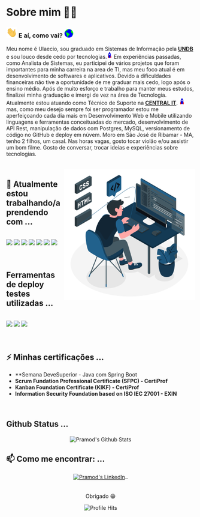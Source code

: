 # Sobre mim :man_technologist: 

### <img src="https://github.com/ulaecio/teste/blob/main/ulaecio/Assets/Hi.gif" width="29px"> E aí, como vai?&nbsp;<img src="https://github.com/ulaecio/teste/blob/main/ulaecio/Assets/Earth.gif" width="24px">

Meu nome é Ulaecio, sou graduado em Sistemas de Informação pela <a href="http://sou.undb.edu.br/"><b>UNDB</b></a> e sou louco desde cedo por tecnologias.<img src="https://github.com/ulaecio/teste/blob/main/ulaecio/Assets/Rocket.gif" height="18px">
Em experiências passadas, como Analista de Sistemas, eu participei de vários projetos que foram importantes para minha carreira na area de TI, mas meu foco atual é em desenvolvimento de softwares e aplicativos. Devido a dificuldades financeiras não tive a oportunidade de me graduar mais cedo, logo após o ensino médio. Após de muito esforço e trabalho para manter meus estudos, finalizei minha graduação e imergi de vez na área de Tecnologia.
Atualmente estou atuando como Técnico de Suporte na <a href="https://centralit.com.br/"><b>CENTRAL IT</b></a>.  <img src="https://github.com/ulaecio/teste/blob/main/ulaecio/Assets/Rocket.gif" height="18px"> mas, como meu desejo sempre foi ser programador estou me aperfeiçoando cada dia mais em Desenvolvimento Web e Mobile utilizando linguagens e ferramentas conceituadas do mercado, desenvolvimento de API Rest, manipulação de dados com Postgres, MySQL, versionamento de código no GitHub e deploy em núvem.
Moro em São José de Ribamar - MA, tenho 2 filhos, um casal. Nas horas vagas, gosto tocar violão e/ou assistir um bom filme.
Gosto de conversar, trocar ideias e experiências sobre tecnologias.

<br/>

<img align="right" height="350" src="https://github.com/ulaecio/teste/blob/main/ulaecio/Assets/Dev.svg" />

## 🌱 Atualmente estou trabalhando/aprendendo com ...
<br/>
<code><a href="#"><img height="50" src="https://www.vectorlogo.zone/logos/java/java-ar21.svg"></a></code>
<code><a href="#"><img height="50" src="https://www.vectorlogo.zone/logos/springio/springio-ar21.svg"></a></code>
<code><a href="#"><img height="50" src="https://www.vectorlogo.zone/logos/reactjs/reactjs-ar21.svg"></a></code>
<code><a href="#"><img height="35" src="https://www.vectorlogo.zone/logos/javascript/javascript-horizontal.svg"></a></code>
<code><a href="#"><img height="40" src="https://www.vectorlogo.zone/logos/w3_html5/w3_html5-ar21.svg"></a></code>
<code><a href="#"><img height="30" src="https://www.vectorlogo.zone/logos/netlifyapp_watercss/netlifyapp_watercss-ar21.svg"></a></code>
<code><a href="#"><img height="50" src="https://www.vectorlogo.zone/logos/postgresql/postgresql-ar21.svg"></a></code>
<br/>
  <br/>
    <br/>
    
## Ferramentas de deploy testes utilizadas ...
<br/>
<code><a href="#"><img height="50" src="https://www.vectorlogo.zone/logos/heroku/heroku-ar21.svg"></a></code>
<code><a href="#"><img height="50" src="https://www.vectorlogo.zone/logos/netlify/netlify-ar21.svg"></a></code>
<code><a href="#"><img height="50" src="https://www.vectorlogo.zone/logos/getpostman/getpostman-ar21.svg"></a></code>

<br/>
  <br/>
    <br/>

## ⚡ Minhas certificações ...
- **Semana DeveSuperior - Java com Spring Boot
- **Scrum Fundation Professional Certificate (SFPC) - CertiProf**
- **Kanban Foundation Certificate (KIKF) - CertiProf**
- **Information Security Foundation based on ISO IEC 27001 - EXIN**
<br/>


## Github Status ...
<p align="center">
<img align="center" src="https://github-readme-stats.vercel.app/api?username=ulaecio&&show_icons=true&theme=radical" alt="Pramod's Github Stats">
</p>  

## 📫 Como me encontrar: ...
<p align="center">
 <a href="https://www.linkedin.com/in/ulaecio/" target="blank">
  <img align="center" alt="Pramod's LinkedIn" width="30px" src="https://www.vectorlogo.zone/logos/linkedin/linkedin-icon.svg" /> &nbsp;
 </a>
  <br/>
  <br/>

 <br/>
  Obrigado 😁<br/>
</p>
<p align="center"><img alt="Profile Hits" src="https://hits.seeyoufarm.com/api/count/incr/badge.svg?url=https%3A%2F%2Fgithub.com%2Fulaecio%2F" /></p>
